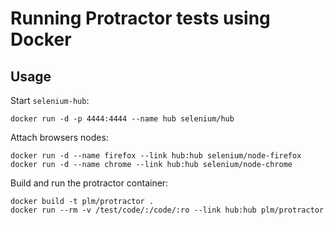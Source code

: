 
# Running Protractor tests using Docker

## Usage



Start `selenium-hub`:

	docker run -d -p 4444:4444 --name hub selenium/hub

Attach browsers nodes:

	docker run -d --name firefox --link hub:hub selenium/node-firefox
	docker run -d --name chrome --link hub:hub selenium/node-chrome

Build and run the protractor container:

	docker build -t plm/protractor .
	docker run --rm -v /test/code/:/code/:ro --link hub:hub plm/protractor

